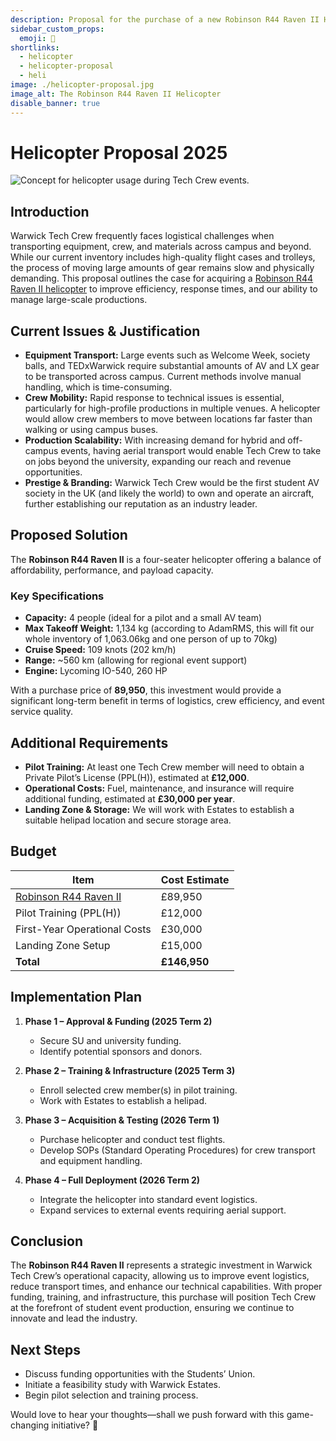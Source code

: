 ```yaml
---
description: Proposal for the purchase of a new Robinson R44 Raven II Helicopter
sidebar_custom_props:
  emoji: 🚁
shortlinks:
  - helicopter
  - helicopter-proposal
  - heli
image: ./helicopter-proposal.jpg
image_alt: The Robinson R44 Raven II Helicopter
disable_banner: true
---
```


# Helicopter Proposal 2025

![Concept for helicopter usage during Tech Crew events.](./helicopter-proposal.png)

## Introduction

Warwick Tech Crew frequently faces logistical challenges when transporting equipment, crew, and materials across campus
and beyond. While our current inventory includes high-quality flight cases and trolleys, the process of moving large
amounts of gear remains slow and physically demanding. This proposal outlines the case for acquiring a
[Robinson R44 Raven II helicopter](https://www.europlanesales.com/aircraft-for-sale/robinson-r44-raven-ii-4/) to improve
efficiency, response times, and our ability to manage large-scale productions.

## Current Issues & Justification

- **Equipment Transport:** Large events such as Welcome Week, society balls, and TEDxWarwick require substantial amounts
  of AV and LX gear to be transported across campus. Current methods involve manual handling, which is time-consuming.
- **Crew Mobility:** Rapid response to technical issues is essential, particularly for high-profile productions in
  multiple venues. A helicopter would allow crew members to move between locations far faster than walking or using
  campus buses.
- **Production Scalability:** With increasing demand for hybrid and off-campus events, having aerial transport would
  enable Tech Crew to take on jobs beyond the university, expanding our reach and revenue opportunities.
- **Prestige & Branding:** Warwick Tech Crew would be the first student AV society in the UK (and likely the world) to
  own and operate an aircraft, further establishing our reputation as an industry leader.

## Proposed Solution

The **Robinson R44 Raven II** is a four-seater helicopter offering a balance of affordability, performance, and payload
capacity.

### Key Specifications

- **Capacity:** 4 people (ideal for a pilot and a small AV team)
- **Max Takeoff Weight:** 1,134 kg (according to AdamRMS, this will fit our whole inventory of 1,063.06kg and one person
  of up to 70kg)
- **Cruise Speed:** 109 knots (202 km/h)
- **Range:** ~560 km (allowing for regional event support)
- **Engine:** Lycoming IO-540, 260 HP

With a purchase price of **89,950**, this investment would provide a significant long-term benefit in terms of
logistics, crew efficiency, and event service quality.

## Additional Requirements

- **Pilot Training:** At least one Tech Crew member will need to obtain a Private Pilot’s License (PPL(H)), estimated at
  **£12,000**.
- **Operational Costs:** Fuel, maintenance, and insurance will require additional funding, estimated at **£30,000 per
  year**.
- **Landing Zone & Storage:** We will work with Estates to establish a suitable helipad location and secure storage
  area.

## Budget

| Item                                                                                               | Cost Estimate |  
|----------------------------------------------------------------------------------------------------|---------------|  
| [Robinson R44 Raven II](https://www.europlanesales.com/aircraft-for-sale/robinson-r44-raven-ii-4/) | £89,950       |  
| Pilot Training (PPL(H))                                                                            | £12,000       |  
| First-Year Operational Costs                                                                       | £30,000       |  
| Landing Zone Setup                                                                                 | £15,000       |  
| **Total**                                                                                          | **£146,950**  |  

## Implementation Plan

1. **Phase 1 – Approval & Funding (2025 Term 2)**
    - Secure SU and university funding.
    - Identify potential sponsors and donors.

2. **Phase 2 – Training & Infrastructure (2025 Term 3)**
    - Enroll selected crew member(s) in pilot training.
    - Work with Estates to establish a helipad.

3. **Phase 3 – Acquisition & Testing (2026 Term 1)**
    - Purchase helicopter and conduct test flights.
    - Develop SOPs (Standard Operating Procedures) for crew transport and equipment handling.

4. **Phase 4 – Full Deployment (2026 Term 2)**
    - Integrate the helicopter into standard event logistics.
    - Expand services to external events requiring aerial support.

## Conclusion

The **Robinson R44 Raven II** represents a strategic investment in Warwick Tech Crew’s operational capacity, allowing us
to improve event logistics, reduce transport times, and enhance our technical capabilities. With proper funding,
training, and infrastructure, this purchase will position Tech Crew at the forefront of student event production,
ensuring we continue to innovate and lead the industry.

## Next Steps

- Discuss funding opportunities with the Students’ Union.
- Initiate a feasibility study with Warwick Estates.
- Begin pilot selection and training process.

Would love to hear your thoughts—shall we push forward with this game-changing initiative? 🚁

